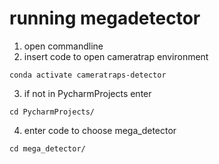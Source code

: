 # running megadetector
1. open commandline
2. insert code to open cameratrap environment

```
conda activate cameratraps-detector
```
3. if not in PycharmProjects enter
```
cd PycharmProjects/
```
4. enter code to choose mega_detector
```
cd mega_detector/
```

